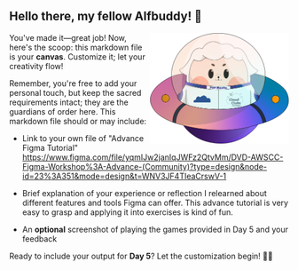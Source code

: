 ## Hello there, my fellow Alfbuddy! 💖

<img align="right" width="250px" src="../../assets/alf/alf-ufo.png">

You've made it—great job! Now, here's the scoop: this markdown file is your **canvas**. Customize it; let your creativity flow!

Remember, you're free to add your personal touch, but keep the sacred requirements intact; they are the guardians of order here. This markdown file should or may include:
- Link to your own file of "Advance Figma Tutorial"
https://www.figma.com/file/yqmIJw2janIqJWFz2QtvMm/DVD-AWSCC-Figma-Workshop%3A-Advance-(Community)?type=design&node-id=23%3A351&mode=design&t=WNV3JF4TIeaCrswV-1

- Brief explanation of your experience or reflection
I relearned about different features and tools Figma can offer. This advance tutorial is very easy to grasp and applying it into exercises is kind of fun.

- An **optional** screenshot of playing the games provided in Day 5 and your feedback

Ready to include your output for **Day 5**? Let the customization begin! 🚀✨

<!-- You may now delete and modify the content of this file -->
